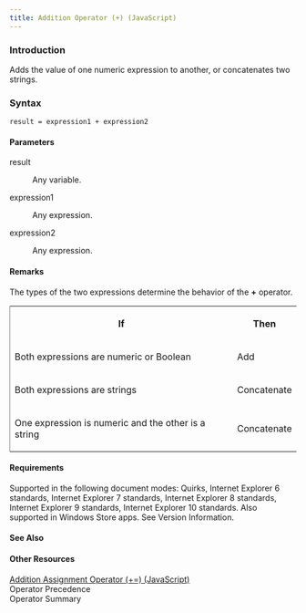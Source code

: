 ```yaml
---
title: Addition Operator (+) (JavaScript)
---
```


### Introduction 

 Adds the value of one numeric expression to another, or concatenates two strings.

### Syntax 

```
result = expression1 + expression2
```

#### Parameters 

<div id="sectionSection0" class="section" name="collapseableSection" style="" expanded="true">
  <dl class="authored">
    <dt>
      <span class="parameter" sdata="paramReference" xmlns:util="util">result</span>
    </dt>
    <dd>
      <p xmlns:util="util">
        Any variable.
      </p>
    </dd>
    <dt>
      <span class="parameter" sdata="paramReference" xmlns:util="util">expression1</span>
    </dt>
    <dd>
      <p xmlns:util="util">
        Any expression.
      </p>
    </dd>
    <dt>
      <span class="parameter" sdata="paramReference" xmlns:util="util">expression2</span>
    </dt>
    <dd>
      <p xmlns:util="util">
        Any expression.
      </p>
    </dd>
  </dl>
</div>

#### Remarks 

<div id="languageReferenceRemarksSection" class="section" name="collapseableSection" style="">
  <p xmlns:util="util">
    The types of the two expressions determine the behavior of the <b>+</b> operator.
  </p>
  <div class="caption"></div>
  <div class="tableSection">
    <table width="50%" cellspacing="2" cellpadding="5" frame="lhs">
      <tr>
        <th>
          <p xmlns:util="util">
            If
          </p>
        </th>
        <th>
          <p xmlns:util="util">
            Then
          </p>
        </th>
      </tr>
      <tr>
        <td>
          <p xmlns:util="util">
            Both expressions are numeric or Boolean
          </p>
        </td>
        <td>
          <p xmlns:util="util">
            Add
          </p>
        </td>
      </tr>
      <tr>
        <td>
          <p xmlns:util="util">
            Both expressions are strings
          </p>
        </td>
        <td>
          <p xmlns:util="util">
            Concatenate
          </p>
        </td>
      </tr>
      <tr>
        <td>
          <p xmlns:util="util">
            One expression is numeric and the other is a string
          </p>
        </td>
        <td>
          <p xmlns:util="util">
            Concatenate
          </p>
        </td>
      </tr>
    </table>
  </div>
</div>

#### Requirements 

<div id="requirementsTitleSection" class="section" name="collapseableSection" style="">
  <p xmlns:util="util"></p>
  <p>
    Supported in the following document modes: Quirks, Internet Explorer 6 standards, Internet Explorer 7 standards, Internet Explorer 8 standards, Internet Explorer 9 standards, Internet Explorer 10
    standards. Also supported in Windows Store apps. See Version Information.
  </p>
</div>

#### See Also 

<div id="seeAlsoSection" class="section" name="collapseableSection" style="">
  <h4 class="subHeading">
    Other Resources
  </h4>
  <div class="seeAlsoStyle">
    <span sdata="link" xmlns:util="util"><a href="8517d05c-38b0-4107-bea4-253eb420f438.htm">Addition Assignment Operator (+=) (JavaScript)</a></span>
  </div>
  <div class="seeAlsoStyle">
    <span sdata="link" xmlns:util="util">Operator Precedence</span>
  </div>
  <div class="seeAlsoStyle">
    <span sdata="link" xmlns:util="util">Operator Summary</span>
  </div>
</div>

